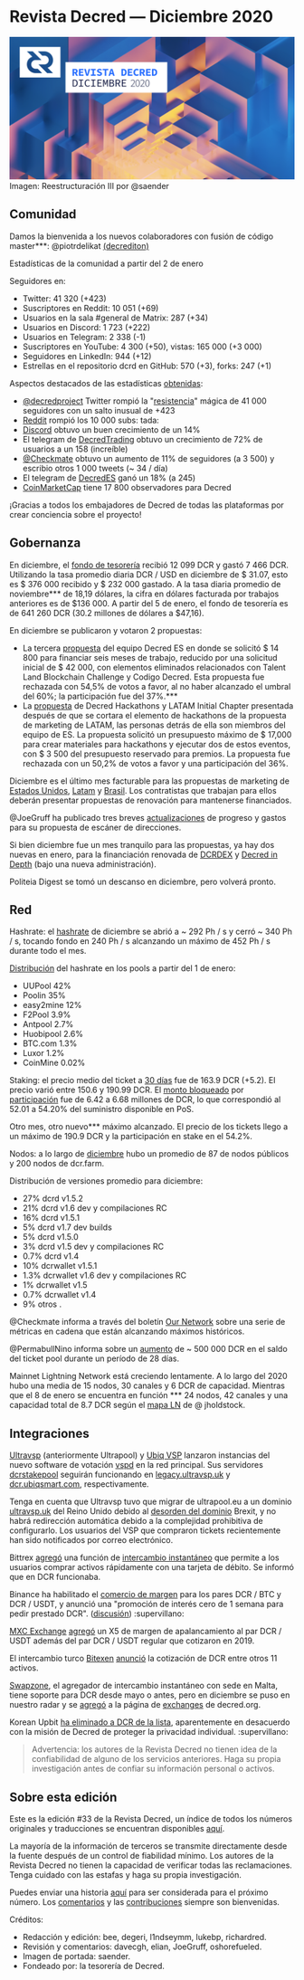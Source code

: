 # Revista Decred — Diciembre 2020

![Imagen-de-portada](../../assets/revista-12-2020.png)
Imagen: Reestructuración III por @saender

## Comunidad
Damos la bienvenida a los nuevos colaboradores con fusión de código master***: @piotrdelikat [(decrediton)](https://github.com/decred/decrediton/commits?author=piotrdelikat)

Estadísticas de la comunidad a partir del 2 de enero

Seguidores en:
- Twitter: 41 320 (+423)
- Suscriptores en Reddit: 10 051 (+69)
- Usuarios en la sala #general de Matrix: 287 (+34)
- Usuarios en Discord: 1 723 (+222)
- Usuarios en Telegram: 2 338 (-1)
- Suscriptores en YouTube: 4 300 (+50), vistas: 165 000 (+3 000)
- Seguidores en LinkedIn: 944 (+12)
- Estrellas en el repositorio dcrd en GitHub: 570 (+3), forks: 247 (+1)

Aspectos destacados de las estadísticas [obtenidas](https://github.com/decredcommunity/social-media-stats):
- [@decredproject](https://twitter.com/decredproject) Twitter rompió la "[resistencia](https://github.com/decredcommunity/social-media-stats/blob/graphs/graphs/index.md)" mágica de 41 000 seguidores con un salto inusual de +423
- [Reddit](https://www.reddit.com/r/decred/) rompió los 10 000 subs: tada:
- [Discord](https://discord.com/invite/GJ2GXfz) obtuvo un buen crecimiento de un 14%
- El telegram de [DecredTrading](https://t.me/DecredTrading) obtuvo un crecimiento de 72% de usuarios a un 158 (increíble)
- [@Checkmate](https://twitter.com/_Checkmatey_) obtuvo un aumento de 11% de seguidores (a 3 500) y escribio otros 1 000 tweets (~ 34 / día)
- El telegram de [DecredES](https://t.me/DecredES) ganó un  18% (a 245)
- [CoinMarketCap](https://coinmarketcap.com/currencies/decred/) tiene 17 800 observadores para Decred

¡Gracias a todos los embajadores de Decred de todas las plataformas por crear conciencia sobre el proyecto!

## Gobernanza
En diciembre, el [fondo de tesorería](https://explorer.dcrdata.org/address/Dcur2mcGjmENx4DhNqDctW5wJCVyT3Qeqkx) recibió 12 099 DCR y gastó 7 466 DCR. Utilizando la tasa promedio diaria DCR / USD en diciembre de $ 31.07, esto es $ 376 000 recibido y $ 232 000 gastado. A la tasa diaria promedio de noviembre*** de 18,19 dólares, la cifra en dólares facturada por trabajos anteriores es de $136 000. A partir del 5 de enero, el fondo de tesorería es de 641 260 DCR (30.2 millones de dólares a $47,16).

En diciembre se publicaron y votaron 2 propuestas:
- La tercera [propuesta](https://proposals.decred.org/proposals/350f64b) del equipo Decred ES en donde se solicitó $ 14 800 para financiar seis meses de trabajo, reducido por una solicitud inicial de $ 42 000, con elementos eliminados relacionados con Talent Land Blockchain Challenge y Codigo Decred. Esta propuesta fue rechazada con 54,5% de votos a favor, al no haber alcanzado el umbral del 60%; la participación fue del 37%.***
- La [propuesta](https://proposals.decred.org/proposals/5ce1636) de Decred Hackathons y LATAM Initial Chapter presentada después de que se cortara el elemento de hackathons de la propuesta de marketing de LATAM, las personas detrás de ella son miembros del equipo de ES. La propuesta solicitó un presupuesto máximo de $ 17,000 para crear materiales para hackathons y ejecutar dos de estos eventos, con $ 3 500 del presupuesto reservado para premios. La propuesta fue rechazada con un 50,2% de votos a favor y una participación del 36%.

Diciembre es el último mes facturable para las propuestas de marketing de [Estados Unidos](https://proposals.decred.org/proposals/c830ea5), [Latam](https://proposals.decred.org/proposals/3c02b67) y [Brasil](https://proposals.decred.org/proposals/bc20f98). Los contratistas que trabajan para ellos deberán presentar propuestas de renovación para mantenerse financiados.

@JoeGruff ha publicado tres breves [actualizaciones](https://github.com/decredcommunity/proposals/tree/master/proposals/3943bff/updates) de progreso y gastos para su propuesta de escáner de direcciones.

Si bien diciembre fue un mes tranquilo para las propuestas, ya hay dos nuevas en enero, para la financiación renovada de [DCRDEX](https://proposals.decred.org/proposals/d462ac3) y [Decred in Depth](https://proposals.decred.org/proposals/391108e) (bajo una nueva administración).

Politeia Digest se tomó un descanso en diciembre, pero volverá pronto.

## Red

Hashrate: el [hashrate](https://explorer.dcrdata.org/charts?chart=hashrate&zoom=ki3ivfpm-kjej4ggy&scale=linear&bin=block&axis=time) de diciembre se abrió a ~ 292 Ph / s y cerró ~ 340 Ph / s, tocando fondo en 240 Ph / s alcanzando un máximo de 452 Ph / s durante todo el mes.

[Distribución](https://miningpoolstats.stream/decred) del hashrate en los pools a partir del 1 de enero: 
- UUPool 42%
- Poolin 35%
- easy2mine 12%
- F2Pool 3.9%
- Antpool 2.7%
- Huobipool 2.6%
- BTC.com 1.3% 
- Luxor 1.2%
- CoinMine 0.02%

Staking: el precio medio del ticket a [30 días](https://dcrstats.com/) fue de 163.9 DCR (+5.2). El precio varió entre 150.6 y 190.99 DCR. El [monto bloqueado](https://explorer.dcrdata.org/charts?chart=ticket-pool-value&zoom=ki3ivfpm-kjej4ggy&scale=linear&bin=block&axis=time) por [participación](https://explorer.dcrdata.org/charts?chart=stake-participation&zoom=ki3ivfpm-kjej4ggy&scale=linear&bin=block&axis=time) fue de 6.42 a 6.68 millones de DCR, lo que correspondió al 52.01 a 54.20% del suministro disponible en PoS.

Otro mes, otro nuevo*** máximo alcanzado. El precio de los tickets llego a un máximo de 190.9 DCR y la participación en stake en el 54.2%.

Nodos: a lo largo de [diciembre](https://charts.dcr.farm/d/000000014/nodes?orgId=1&from=1606780800000&to=1609459200000) hubo un promedio de 87 de nodos públicos y 200 nodos de dcr.farm. 

Distribución de versiones promedio para diciembre: 
- 27% dcrd v1.5.2 
- 21% dcrd v1.6 dev y compilaciones RC 
- 16% dcrd v1.5.1
- 5% dcrd v1.7 dev builds 
- 5% dcrd v1.5.0
- 3% dcrd v1.5 dev y compilaciones RC 
- 0.7% dcrd v1.4
- 10% dcrwallet v1.5.1
- 1.3% dcrwallet v1.6 dev y compilaciones RC 
- 1% dcrwallet v1.5
- 0.7% dcrwallet v1.4
- 9% otros .

@Checkmate informa a través del boletín [Our Network](https://ournetwork.substack.com/p/our-network-issue-50-part-2) sobre una serie de métricas en cadena que están alcanzando máximos históricos.

@PermabullNino informa sobre un [aumento](https://twitter.com/PermabullNino/status/1338497116864438273) de ~ 500 000 DCR en el saldo del ticket pool durante un período de 28 días.

Mainnet Lightning Network está creciendo lentamente. A lo largo del 2020 hubo una media de 15 nodos, 30 canales y 6 DCR de capacidad. Mientras que el 8 de enero se encuentra en función *** 24 nodos, 42 canales y una capacidad total de 8.7 DCR según el [mapa LN](https://ln-map.jamieholdstock.com/) de @ jholdstock.

## Integraciones
[Ultravsp](https://ultravsp.uk/) (anteriormente Ultrapool) y [Ubiq VSP](https://dcrvsp.ubiqsmart.com/) lanzaron instancias del nuevo software de votación [vspd](https://github.com/decred/vspd) en la red principal. Sus servidores [dcrstakepool](https://github.com/decred/dcrstakepool) seguirán funcionando en [legacy.ultravsp.uk](https://legacy.ultravsp.uk/) y [dcr.ubiqsmart.com](https://dcr.ubiqsmart.com/), respectivamente.

Tenga en cuenta que Ultravsp tuvo que migrar de ultrapool.eu a un dominio [ultravsp.uk](https://ultravsp.uk/) del Reino Unido debido al [desorden del dominio](https://www.theregister.com/2021/01/05/brexit_81000_eu_domains/) Brexit, y no habrá redirección automática debido a la complejidad prohibitiva de configurarlo. Los usuarios del VSP que compraron tickets recientemente han sido notificados por correo electrónico.

Bittrex [agregó](https://twitter.com/BittrexExchange/status/1341801493964308482) una función de [intercambio instantáneo](https://bittrex.com/instant) que permite a los usuarios comprar activos rápidamente con una tarjeta de débito. Se informó que en DCR funcionaba.

Binance ha habilitado el [comercio de margen](https://www.binance.com/en/support/announcement/d3614081a4254d1c815eb07e09f6cda8) para los pares DCR / BTC y DCR / USDT, y anunció una "promoción de interés cero de 1 semana para pedir prestado DCR". ([discusión](https://www.reddit.com/r/decred/comments/k8gy0d/margin_trading_for_dcr_enabled_on_binance/)) :supervillano:

[MXC Exchange](https://www.mxc.com/) [agregó](https://twitter.com/MXC_Exchange/status/1334707659900035075) un X5 de margen de apalancamiento al par DCR / USDT además del par DCR / USDT regular que cotizaron en 2019.

El intercambio turco [Bitexen](https://www.bitexen.com/) [anunció](https://twitter.com/bitexencom/status/1339858540614266880) la cotización de DCR entre otros 11 activos.

[Swapzone](https://swapzone.io/), el agregador de intercambio instantáneo con sede en Malta, tiene soporte para DCR desde mayo o antes, pero en diciembre se puso en nuestro radar y se [agregó](https://github.com/decred/dcrweb/pull/937) a la página de [exchanges](https://decred.org/exchanges/) de decred.org.

Korean Upbit [ha eliminado a DCR de la lista](https://www.reddit.com/r/decred/comments/kfu4sb/whats_going_on_in_korea_upbit/), aparentemente en desacuerdo con la misión de Decred de proteger la privacidad individual. :supervillano:

> Advertencia: los autores de la Revista Decred no tienen idea de la confiabilidad de alguno de los servicios anteriores. Haga su propia investigación antes de confiar su información personal o activos.

## Sobre esta edición
Este es la edición #33 de la Revista Decred, un índice de todos los números originales y traducciones se encuentran disponibles [aquí](https://xaur.github.io/decred-news/).

La mayoría de la información de terceros se transmite directamente desde la fuente después de un control de fiabilidad mínimo. Los autores de la Revista Decred no tienen la capacidad de verificar todas las reclamaciones. Tenga cuidado con las estafas y haga su propia investigación.

Puedes enviar una historia [aquí](https://github.com/xaur/decred-news/labels/next%20release) para ser considerada para el próximo número. Los [comentarios](https://github.com/xaur/decred-news/blob/docs/contributing.md#feedback) y las [contribuciones](https://github.com/xaur/decred-news/blob/docs/contributing.md) siempre son bienvenidas.

Créditos:
- Redacción y edición: bee, degeri, l1ndseymm, lukebp, richardred.
- Revisión y comentarios: davecgh, elian, JoeGruff, oshorefueled.
- Imagen de portada: saender.
- Fondeado por: la tesorería de Decred.

